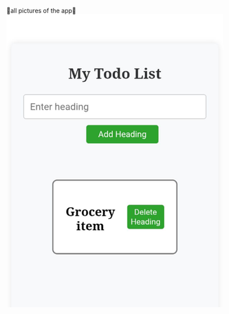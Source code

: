 🍑all pictures of the app🍑
![image alt](https://github.com/Charmaine-byte/To-do-list/blob/05016754fccbf92c2399c527703f2a3d3b5ff5f5/Screenshot_20250717-160905.jpg)

